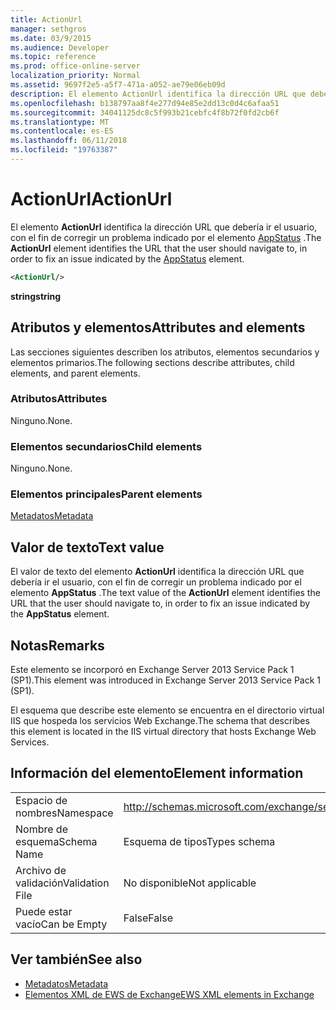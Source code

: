 ```yaml
---
title: ActionUrl
manager: sethgros
ms.date: 03/9/2015
ms.audience: Developer
ms.topic: reference
ms.prod: office-online-server
localization_priority: Normal
ms.assetid: 9697f2e5-a5f7-471a-a052-ae79e06eb09d
description: El elemento ActionUrl identifica la dirección URL que debería ir el usuario, con el fin de corregir un problema indicado por el elemento AppStatus.
ms.openlocfilehash: b138797aa8f4e277d94e85e2dd13c0d4c6afaa51
ms.sourcegitcommit: 34041125dc8c5f993b21cebfc4f8b72f0fd2cb6f
ms.translationtype: MT
ms.contentlocale: es-ES
ms.lasthandoff: 06/11/2018
ms.locfileid: "19763387"
---
```

# <a name="actionurl"></a><span data-ttu-id="afcd2-103">ActionUrl</span><span class="sxs-lookup"><span data-stu-id="afcd2-103">ActionUrl</span></span>

<span data-ttu-id="afcd2-104">El elemento **ActionUrl** identifica la dirección URL que debería ir el usuario, con el fin de corregir un problema indicado por el elemento [AppStatus](appstatus-ex15websvcsotherref.md) .</span><span class="sxs-lookup"><span data-stu-id="afcd2-104">The **ActionUrl** element identifies the URL that the user should navigate to, in order to fix an issue indicated by the [AppStatus](appstatus-ex15websvcsotherref.md) element.</span></span> 
  
```XML
<ActionUrl/>
```

 <span data-ttu-id="afcd2-105">**string**</span><span class="sxs-lookup"><span data-stu-id="afcd2-105">**string**</span></span>
## <a name="attributes-and-elements"></a><span data-ttu-id="afcd2-106">Atributos y elementos</span><span class="sxs-lookup"><span data-stu-id="afcd2-106">Attributes and elements</span></span>

<span data-ttu-id="afcd2-107">Las secciones siguientes describen los atributos, elementos secundarios y elementos primarios.</span><span class="sxs-lookup"><span data-stu-id="afcd2-107">The following sections describe attributes, child elements, and parent elements.</span></span>
  
### <a name="attributes"></a><span data-ttu-id="afcd2-108">Atributos</span><span class="sxs-lookup"><span data-stu-id="afcd2-108">Attributes</span></span>

<span data-ttu-id="afcd2-109">Ninguno.</span><span class="sxs-lookup"><span data-stu-id="afcd2-109">None.</span></span>
  
### <a name="child-elements"></a><span data-ttu-id="afcd2-110">Elementos secundarios</span><span class="sxs-lookup"><span data-stu-id="afcd2-110">Child elements</span></span>

<span data-ttu-id="afcd2-111">Ninguno.</span><span class="sxs-lookup"><span data-stu-id="afcd2-111">None.</span></span>
  
### <a name="parent-elements"></a><span data-ttu-id="afcd2-112">Elementos principales</span><span class="sxs-lookup"><span data-stu-id="afcd2-112">Parent elements</span></span>

[<span data-ttu-id="afcd2-113">Metadatos</span><span class="sxs-lookup"><span data-stu-id="afcd2-113">Metadata</span></span>](metadata-ex15websvcsotherref.md)
  
## <a name="text-value"></a><span data-ttu-id="afcd2-114">Valor de texto</span><span class="sxs-lookup"><span data-stu-id="afcd2-114">Text value</span></span>

<span data-ttu-id="afcd2-115">El valor de texto del elemento **ActionUrl** identifica la dirección URL que debería ir el usuario, con el fin de corregir un problema indicado por el elemento **AppStatus** .</span><span class="sxs-lookup"><span data-stu-id="afcd2-115">The text value of the **ActionUrl** element identifies the URL that the user should navigate to, in order to fix an issue indicated by the **AppStatus** element.</span></span> 
  
## <a name="remarks"></a><span data-ttu-id="afcd2-116">Notas</span><span class="sxs-lookup"><span data-stu-id="afcd2-116">Remarks</span></span>

<span data-ttu-id="afcd2-117">Este elemento se incorporó en Exchange Server 2013 Service Pack 1 (SP1).</span><span class="sxs-lookup"><span data-stu-id="afcd2-117">This element was introduced in Exchange Server 2013 Service Pack 1 (SP1).</span></span>
  
<span data-ttu-id="afcd2-118">El esquema que describe este elemento se encuentra en el directorio virtual IIS que hospeda los servicios Web Exchange.</span><span class="sxs-lookup"><span data-stu-id="afcd2-118">The schema that describes this element is located in the IIS virtual directory that hosts Exchange Web Services.</span></span>
  
## <a name="element-information"></a><span data-ttu-id="afcd2-119">Información del elemento</span><span class="sxs-lookup"><span data-stu-id="afcd2-119">Element information</span></span>

|||
|:-----|:-----|
|<span data-ttu-id="afcd2-120">Espacio de nombres</span><span class="sxs-lookup"><span data-stu-id="afcd2-120">Namespace</span></span>  <br/> | http://schemas.microsoft.com/exchange/services/2006/types  <br/> |
|<span data-ttu-id="afcd2-121">Nombre de esquema</span><span class="sxs-lookup"><span data-stu-id="afcd2-121">Schema Name</span></span>  <br/> |<span data-ttu-id="afcd2-122">Esquema de tipos</span><span class="sxs-lookup"><span data-stu-id="afcd2-122">Types schema</span></span>  <br/> |
|<span data-ttu-id="afcd2-123">Archivo de validación</span><span class="sxs-lookup"><span data-stu-id="afcd2-123">Validation File</span></span>  <br/> |<span data-ttu-id="afcd2-124">No disponible</span><span class="sxs-lookup"><span data-stu-id="afcd2-124">Not applicable</span></span>  <br/> |
|<span data-ttu-id="afcd2-125">Puede estar vacío</span><span class="sxs-lookup"><span data-stu-id="afcd2-125">Can be Empty</span></span>  <br/> |<span data-ttu-id="afcd2-126">False</span><span class="sxs-lookup"><span data-stu-id="afcd2-126">False</span></span>  <br/> |
   
## <a name="see-also"></a><span data-ttu-id="afcd2-127">Ver también</span><span class="sxs-lookup"><span data-stu-id="afcd2-127">See also</span></span>

- [<span data-ttu-id="afcd2-128">Metadatos</span><span class="sxs-lookup"><span data-stu-id="afcd2-128">Metadata</span></span>](metadata-ex15websvcsotherref.md)
- [<span data-ttu-id="afcd2-129">Elementos XML de EWS de Exchange</span><span class="sxs-lookup"><span data-stu-id="afcd2-129">EWS XML elements in Exchange</span></span>](ews-xml-elements-in-exchange.md)

